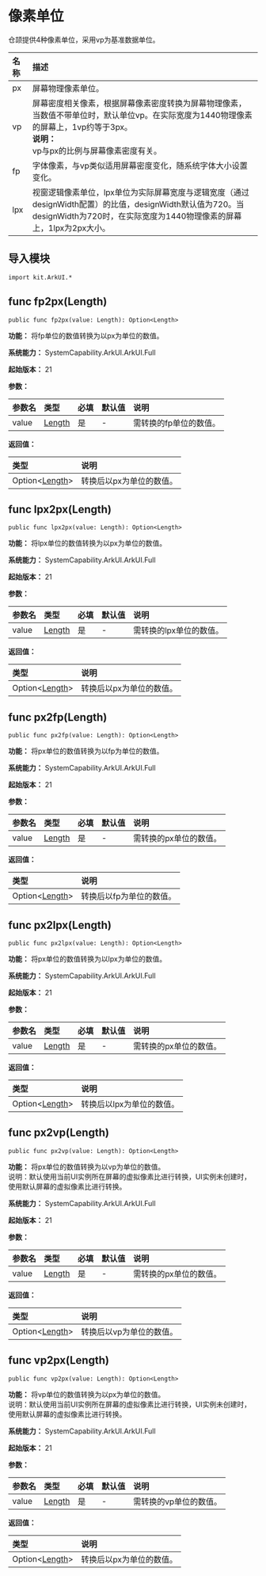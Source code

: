 # 像素单位

仓颉提供4种像素单位，采用vp为基准数据单位。

|名称|描述|
|:---|:---|
| px | 屏幕物理像素单位。|
| vp | 屏幕密度相关像素，根据屏幕像素密度转换为屏幕物理像素，当数值不带单位时，默认单位vp。在实际宽度为1440物理像素的屏幕上，1vp约等于3px。<br/>**说明：** <br/> vp与px的比例与屏幕像素密度有关。|
| fp | 字体像素，与vp类似适用屏幕密度变化，随系统字体大小设置变化。 |
| lpx | 视窗逻辑像素单位，lpx单位为实际屏幕宽度与逻辑宽度（通过designWidth配置）的比值，designWidth默认值为720。当designWidth为720时，在实际宽度为1440物理像素的屏幕上，1lpx为2px大小。 |

## 导入模块

```cangjie
import kit.ArkUI.*
```

## func fp2px(Length)

```cangjie
public func fp2px(value: Length): Option<Length>
```

**功能：** 将fp单位的数值转换为以px为单位的数值。

**系统能力：** SystemCapability.ArkUI.ArkUI.Full

**起始版本：** 21

**参数：**

|参数名|类型|必填|默认值|说明|
|:---|:---|:---|:---|:---|
|value|[Length](../BasicServicesKit/cj-apis-base.md#interface-length)|是|-|需转换的fp单位的数值。|

**返回值：**

|类型|说明|
|:----|:----|
|Option\<[Length](../BasicServicesKit/cj-apis-base.md#interface-length)>|转换后以px为单位的数值。|

## func lpx2px(Length)

```cangjie
public func lpx2px(value: Length): Option<Length>
```

**功能：** 将lpx单位的数值转换为以px为单位的数值。

**系统能力：** SystemCapability.ArkUI.ArkUI.Full

**起始版本：** 21

**参数：**

|参数名|类型|必填|默认值|说明|
|:---|:---|:---|:---|:---|
|value|[Length](../BasicServicesKit/cj-apis-base.md#interface-length)|是|-|需转换的lpx单位的数值。|

**返回值：**

|类型|说明|
|:----|:----|
|Option\<[Length](../BasicServicesKit/cj-apis-base.md#interface-length)>|转换后以px为单位的数值。|

## func px2fp(Length)

```cangjie
public func px2fp(value: Length): Option<Length>
```

**功能：** 将px单位的数值转换为以fp为单位的数值。

**系统能力：** SystemCapability.ArkUI.ArkUI.Full

**起始版本：** 21

**参数：**

|参数名|类型|必填|默认值|说明|
|:---|:---|:---|:---|:---|
|value|[Length](../BasicServicesKit/cj-apis-base.md#interface-length)|是|-|需转换的px单位的数值。|

**返回值：**

|类型|说明|
|:----|:----|
|Option\<[Length](../BasicServicesKit/cj-apis-base.md#interface-length)>|转换后以fp为单位的数值。|

## func px2lpx(Length)

```cangjie
public func px2lpx(value: Length): Option<Length>
```

**功能：** 将px单位的数值转换为以lpx为单位的数值。

**系统能力：** SystemCapability.ArkUI.ArkUI.Full

**起始版本：** 21

**参数：**

|参数名|类型|必填|默认值|说明|
|:---|:---|:---|:---|:---|
|value|[Length](../BasicServicesKit/cj-apis-base.md#interface-length)|是|-|需转换的px单位的数值。|

**返回值：**

|类型|说明|
|:----|:----|
|Option\<[Length](../BasicServicesKit/cj-apis-base.md#interface-length)>|转换后以lpx为单位的数值。|

## func px2vp(Length)

```cangjie
public func px2vp(value: Length): Option<Length>
```

**功能：** 将px单位的数值转换为以vp为单位的数值。<br>说明：默认使用当前UI实例所在屏幕的虚拟像素比进行转换，UI实例未创建时，使用默认屏幕的虚拟像素比进行转换。

**系统能力：** SystemCapability.ArkUI.ArkUI.Full

**起始版本：** 21

**参数：**

|参数名|类型|必填|默认值|说明|
|:---|:---|:---|:---|:---|
|value|[Length](../BasicServicesKit/cj-apis-base.md#interface-length)|是|-|需转换的px单位的数值。|

**返回值：**

|类型|说明|
|:----|:----|
|Option\<[Length](../BasicServicesKit/cj-apis-base.md#interface-length)>|转换后以vp为单位的数值。|

## func vp2px(Length)

```cangjie
public func vp2px(value: Length): Option<Length>
```

**功能：** 将vp单位的数值转换为以px为单位的数值。<br>说明：默认使用当前UI实例所在屏幕的虚拟像素比进行转换，UI实例未创建时，使用默认屏幕的虚拟像素比进行转换。

**系统能力：** SystemCapability.ArkUI.ArkUI.Full

**起始版本：** 21

**参数：**

|参数名|类型|必填|默认值|说明|
|:---|:---|:---|:---|:---|
|value|[Length](../BasicServicesKit/cj-apis-base.md#interface-length)|是|-|需转换的vp单位的数值。|

**返回值：**

|类型|说明|
|:----|:----|
|Option\<[Length](../BasicServicesKit/cj-apis-base.md#interface-length)>|转换后以px为单位的数值。|


